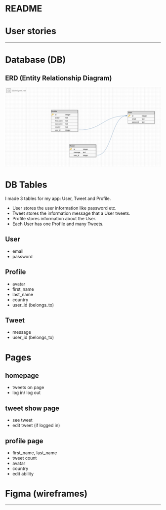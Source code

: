 # README

# User stories 
***

# Database (DB)

## ERD (Entity Relationship Diagram)
![erd database](/docs/images/erd.png)

# DB Tables
I made 3 tables for my app: User, Tweet and Profile. 

- User stores the user information like password etc. 
- Tweet stores the information message that a User tweets.
- Profile stores information about the User. 
- Each User has one Profile and many Tweets. 

## User
- email
- password

## Profile
- avatar
- first_name
- last_name
- country
- user_id (belongs_to)

## Tweet
- message
- user_id (belongs_to)

# Pages
## homepage
- tweets on page
- log in/ log out

## tweet show page
- see tweet
- edit tweet (if logged in)

## profile page
- first_name, last_name
- tweet count
- avatar
- country
- edit ability

# Figma (wireframes)
***
